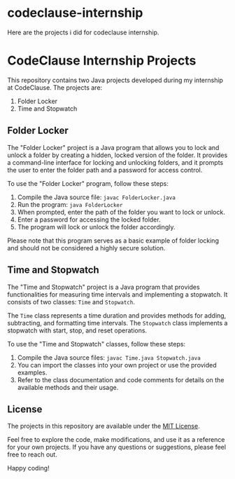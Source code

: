 # codeclause-internship
Here are the projects i did for codeclause internship.
# CodeClause Internship Projects

This repository contains two Java projects developed during my internship at CodeClause. The projects are:

1. Folder Locker
2. Time and Stopwatch

## Folder Locker

The "Folder Locker" project is a Java program that allows you to lock and unlock a folder by creating a hidden, locked version of the folder. It provides a command-line interface for locking and unlocking folders, and it prompts the user to enter the folder path and a password for access control.

To use the "Folder Locker" program, follow these steps:

1. Compile the Java source file: `javac FolderLocker.java`
2. Run the program: `java FolderLocker`
3. When prompted, enter the path of the folder you want to lock or unlock.
4. Enter a password for accessing the locked folder.
5. The program will lock or unlock the folder accordingly.

Please note that this program serves as a basic example of folder locking and should not be considered a highly secure solution.

## Time and Stopwatch

The "Time and Stopwatch" project is a Java program that provides functionalities for measuring time intervals and implementing a stopwatch. It consists of two classes: `Time` and `Stopwatch`.

The `Time` class represents a time duration and provides methods for adding, subtracting, and formatting time intervals. The `Stopwatch` class implements a stopwatch with start, stop, and reset operations.

To use the "Time and Stopwatch" classes, follow these steps:

1. Compile the Java source files: `javac Time.java Stopwatch.java`
2. You can import the classes into your own project or use the provided examples.
3. Refer to the class documentation and code comments for details on the available methods and their usage.

## License

The projects in this repository are available under the [MIT License](LICENSE).

Feel free to explore the code, make modifications, and use it as a reference for your own projects. If you have any questions or suggestions, please feel free to reach out.

Happy coding!
